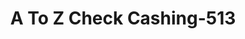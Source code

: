 ---
f_zip-code: 94578
f_state-code: CA
title: A To Z Check Cashing-513
f_phone: 510-317-7820
f_city-only: San Leandro
f_address: 16306 East 14Th Street San Leandro
f_location-unique-id: '513'
slug: a-to-z-check-cashing-513
updated-on: '2024-05-30T13:46:58.046Z'
created-on: '2024-05-30T13:36:59.803Z'
published-on: '2024-05-30T13:54:32.469Z'
f_city-state: cms/city/san-leandro-ca.md
f_company: cms/company/a-to-z-check-cashing.md
f_state: cms/state/california.md
layout: '[payday-loan].html'
tags: payday-loan
---